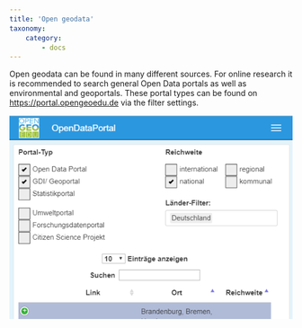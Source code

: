 ```yaml
---
title: 'Open geodata'
taxonomy:
    category:
        - docs
---
```

Open geodata can be found in many different sources. For online research it is recommended to search general Open Data portals as well as environmental and geoportals. These portal types can be found on https://portal.opengeoedu.de via the filter settings.

![Exemplary filter selection](odp_filter_nat.png?width=450px&classes=caption "Exemplary filter selection for the Germany-wide search for geodata in the OpenGeoEdu data portal")
